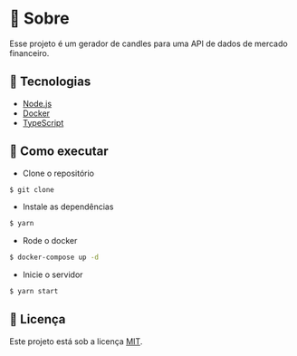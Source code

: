 <!-- Crie uma doc a partir desse projeto inteiro -->

# 📝 Sobre

Esse projeto é um gerador de candles para uma API de dados de mercado financeiro.

## 🧪 Tecnologias

- [Node.js](https://nodejs.org/en/)
- [Docker](https://www.docker.com/)
- [TypeScript](https://www.typescriptlang.org/)

## 🚀 Como executar

- Clone o repositório

```bash
$ git clone
```

- Instale as dependências

```bash
$ yarn
```

- Rode o docker

```bash
$ docker-compose up -d
```

- Inicie o servidor

```bash
$ yarn start
```

## 📝 Licença

Este projeto está sob a licença [MIT](./LICENSE).
